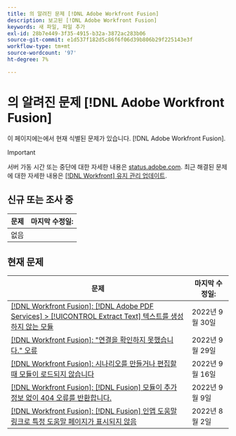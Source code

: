 ```yaml
---
title: 의 알려진 문제 [!DNL Adobe Workfront Fusion]
description: 보고된 [!DNL Adobe Workfront Fusion]
keywords: 새 파일, 파일 추가
exl-id: 28b7e449-3f35-4915-b32a-3872ac283b06
source-git-commit: e1d537f182d5c86f6f06d39b806b29f225143e3f
workflow-type: tm+mt
source-wordcount: '97'
ht-degree: 7%

---
```


# 의 알려진 문제 [!DNL Adobe Workfront Fusion]

이 페이지에는에서 현재 식별된 문제가 있습니다. [!DNL Adobe Workfront Fusion].

>[!IMPORTANT]
>
>서버 가동 시간 또는 중단에 대한 자세한 내용은 [status.adobe.com](https://status.adobe.com). 최근 해결된 문제에 대한 자세한 내용은 [[!DNL Workfront] 유지 관리 업데이트](../maintenance/current-updates.md).

## 신규 또는 조사 중

| **문제** | **마지막 수정일:** |
|-----------------------------------------------------------------------------------|-------------------|
| 없음 |  |

## 현재 문제

| **문제** | **마지막 수정일:** |
|-----------------------------------------------------------------------------------|-------------------|
| [[!DNL Workfront Fusion]: [!DNL Adobe PDF Services] > [!UICONTROL Extract Text] 텍스트를 생성하지 않는 모듈](known-issues-workfront-fusion/fusion-pdf-extract-text.md) | 2022년 9월 30일 |
| [[!DNL Workfront Fusion]: &quot;연결을 확인하지 못했습니다.&quot; 오류](known-issues-workfront-fusion/fusion-401-error-must-reauthenicate-connection.md) | 2022년 9월 29일 |
| [[!DNL Workfront Fusion]: 시나리오를 만들거나 편집할 때 모듈이 로드되지 않습니다](known-issues-workfront-fusion/fusion-module-does-not-load.md) | 2022년 9월 16일 |
| [[!DNL Workfront Fusion]: [!DNL Fusion] 모듈이 추가 정보 없이 404 오류를 반환합니다.](known-issues-workfront-fusion/fusion-404-error-no-description.md) | 2022년 9월 9일 |
| [[!DNL Workfront Fusion]: [!DNL Fusion] 인앱 도움말 링크로 특정 도움말 페이지가 표시되지 않음](known-issues-workfront-fusion/help-links-in-modules-not-working.md) | 2022년 8월 2일 |
